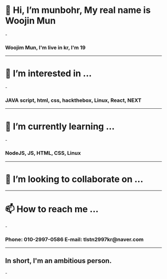 <h1>👋 Hi, I’m munbohr, My real name is Woojin Mun </h1>
- <h3>Woojim Mun, I'm live in kr, I'm 19</h3>

---

<h1>👀 I’m interested in ... </h1> 
- <h3>JAVA script, html, css, hackthebox, Linux, React, NEXT</h3>

---

<h1>🌱 I’m currently learning ... </h1> 
- <h3>NodeJS, JS, HTML, CSS, Linux</h3>

---

<h1> 💞️ I’m looking to collaborate on ...</h1>


---
<h1>📫 How to reach me ...</h1> 
- <h3>Phone: 010-2997-0586 E-mail: tlstn2997kr@naver.com</h3>

---

<h2>In short, I'm an ambitious person.</h2>
- 
<!---
munbohr/munbohr is a ✨ special ✨ repository because its `README.md` (this file) appears on your GitHub profile.
You can click the Preview link to take a look at your changes.
--->
